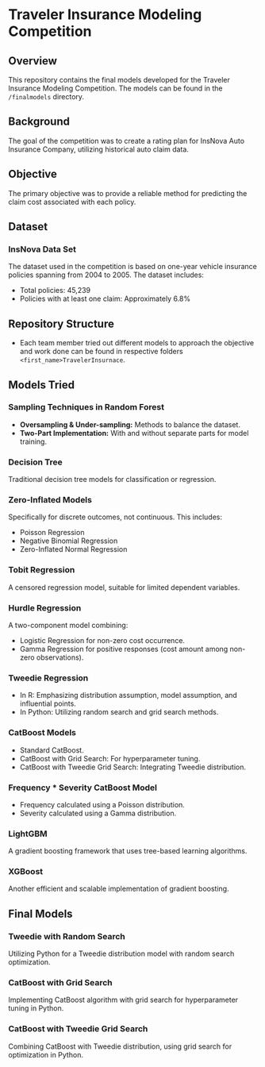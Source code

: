 # Traveler Insurance Modeling Competition

## Overview

This repository contains the final models developed for the Traveler Insurance Modeling Competition. The models can be found in the `/finalmodels` directory.

## Background

The goal of the competition was to create a rating plan for InsNova Auto Insurance Company, utilizing historical auto claim data.

## Objective

The primary objective was to provide a reliable method for predicting the claim cost associated with each policy.

## Dataset

### InsNova Data Set

The dataset used in the competition is based on one-year vehicle insurance policies spanning from 2004 to 2005. The dataset includes:

- Total policies: 45,239
- Policies with at least one claim: Approximately 6.8%

## Repository Structure
- Each team member tried out different models to approach the objective and work done can be found in respective folders `<first_name>TravelerInsurnace`.

## Models Tried

### Sampling Techniques in Random Forest

- **Oversampling & Under-sampling:** Methods to balance the dataset.
- **Two-Part Implementation:** With and without separate parts for model training.

### Decision Tree

Traditional decision tree models for classification or regression.

### Zero-Inflated Models

Specifically for discrete outcomes, not continuous. This includes:

- Poisson Regression
- Negative Binomial Regression
- Zero-Inflated Normal Regression

### Tobit Regression

A censored regression model, suitable for limited dependent variables.

### Hurdle Regression

A two-component model combining:

- Logistic Regression for non-zero cost occurrence.
- Gamma Regression for positive responses (cost amount among non-zero observations).

### Tweedie Regression

- In R: Emphasizing distribution assumption, model assumption, and influential points.
- In Python: Utilizing random search and grid search methods.

### CatBoost Models

- Standard CatBoost.
- CatBoost with Grid Search: For hyperparameter tuning.
- CatBoost with Tweedie Grid Search: Integrating Tweedie distribution.

### Frequency * Severity CatBoost Model

- Frequency calculated using a Poisson distribution.
- Severity calculated using a Gamma distribution.

### LightGBM

A gradient boosting framework that uses tree-based learning algorithms.

### XGBoost

Another efficient and scalable implementation of gradient boosting.

## Final Models

### Tweedie with Random Search

Utilizing Python for a Tweedie distribution model with random search optimization.

### CatBoost with Grid Search

Implementing CatBoost algorithm with grid search for hyperparameter tuning in Python.

### CatBoost with Tweedie Grid Search

Combining CatBoost with Tweedie distribution, using grid search for optimization in Python.


